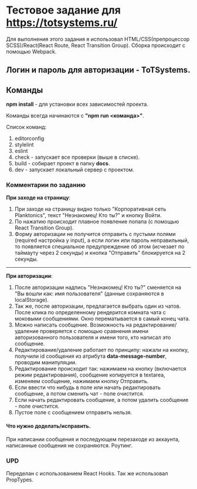 # Тестовое задание для <b>https://totsystems.ru/</b>

Для выполнения этого задания я использовал HTML/CSS(препроцессор SCSS)/React(React Route, React Transition Group). Сборка происходит с помощью Webpack.

## Логин и пароль для авторизации - ToTSystems.

## Команды
<b>npm install</b> - для установки всех зависимостей проекта.

Команды всегда начинаются с <b>"npm run <команда>"</b>.

Список команд:
  1. editorconfig
  2. stylelint
  3. eslint
  4. check - запускает все проверки (выше в списке).
  5. build - собирает проект в папку <b>docs</b>.
  6. dev - запускает локальный сервер с проектом.

  ### Комментарии по заданию

  <b>При заходе на страницу</b>:

  1. При заходе на страницу видно только "Корпоративная сеть Planktonics", текст "Незнакомец! Кто ты?" и кнопку Войти.
  2. По нажатию происходит плавное появление попапа (с помощью React Transition Group).
  3. Форму авторизации не получится отправить с пустыми полями (required настройка у input), а если логин или пароль неправильный, то появляется специальное предупреждение об этом (исчезает по таймауту через 2 секунды) и кнопка "Отправить" блокируется на 2 секунды.

----------

  <b>При авторизации</b>:

  1. После авторизации надпись "Незнакомец! Кто ты?" сменяется на "Вы вошли как: имя пользователя" (данные сохраняются в localStorage).
  2. Так же, после авторизации, предлагается выбрать один из чатов. После клика по определенному рендерится комната чата с моковыми сообщениями. Окно перематывается в самый конец чата.
  3. Можно написать сообщение. Возможность на редактирование/удаление проверяется с помощью сравнения имени авторизованного пользователя и имени того, кто написал это сообщение.
  4. Редактирование/удаление работает по принципу: нажали на кнопку, получили id сообщения из атрибута <b>data-message-number</b>, проводим манипуляции.
  5. Редактирование происходит так: нажимаем на кнопку (включается режим редактирования), сообщение копируется в textarea, изменяем сообщение, нажимаем кнопку Отправить.
  6. Если ввести что нибудь в поле или начать редактировать сообщение, а потом сменить чат - поле очистится.
  7. Если начать редактировать сообщение, а потом удалить сообщение - поле очистится.
  8. Пустое поле с сообщением отправить нельзя.

  #### Что нужно доделать/исправить.

  При написании сообщения и последующем перезаходе из аккаунта, написанные сообщения не сохраняются.
  Роутинг.

  ### UPD
  Переделан с использованием React Hooks. Так же использовал PropTypes.
